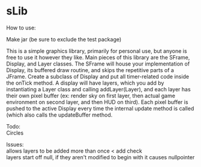 # sLib  

How to use:  

Make jar (be sure to exclude the test package)  


This is a simple graphics library, primarily for personal use, but anyone is free to use it however they like.
Main pieces of this library are the SFrame, Display, and Layer classes. The SFrame will house your implementation of
Display, its buffered draw routine, and skips the repetitive parts of a JFrame. Create a subclass of Display
and put all timer-related code inside the onTick method.
A display will have layers, which you add by instantiating a Layer class and calling addLayer(Layer), and each layer has
their own pixel buffer (ex: render sky on first layer, then actual game environment on second layer, and then HUD on third).
Each pixel buffer is pushed to the active Display every time the internal update method is called (which also calls the
updateBuffer method.  

Todo:  
Circles

Issues:  
allows layers to be added more than once < add check  
layers start off null, if they aren't modified to begin with it causes nullpointer 
